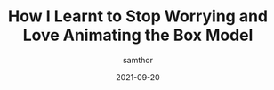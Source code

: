 ---
author: samthor
date: 2021-09-20
hidden: true
tags:
  - css
  - animations
target_url: https://whistlr.info/2021/box-model-animation/
title: How I Learnt to Stop Worrying and Love Animating the Box Model
---
